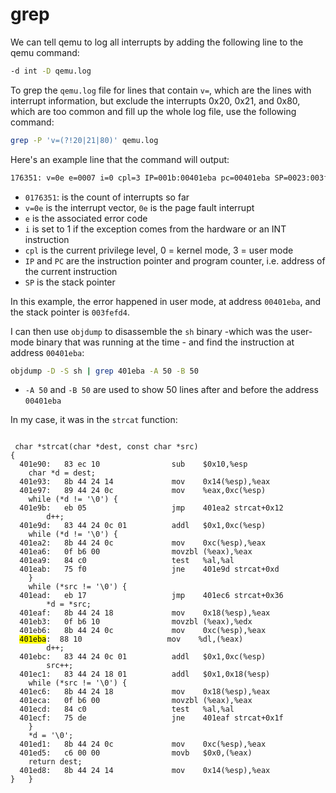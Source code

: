 # grep

We can tell qemu to log all interrupts by adding the following line to the qemu command:

```bash
-d int -D qemu.log
```

To grep the `qemu.log` file for lines that contain `v=`, which are the lines with
interrupt information, but exclude the interrupts 0x20, 0x21, and 0x80, which are
too common and fill up the whole log file, use the following command:

```bash
grep -P 'v=(?!20|21|80)' qemu.log
```

Here's an example line that the command will output:

```bash
176351: v=0e e=0007 i=0 cpl=3 IP=001b:00401eba pc=00401eba SP=0023:003fefd4 CR2=00000002
```

- `0176351`: is the count of interrupts so far
- `v=0e` is the interrupt vector, `0e` is the page fault interrupt
- `e` is the associated error code
- `i` is set to 1 if the exception comes from the hardware or an INT instruction
- `cpl` is the current privilege level, 0 = kernel mode, 3 = user mode
- `IP` and `PC` are the instruction pointer and program counter, i.e. address of the current instruction
- `SP` is the stack pointer

In this example, the error happened in user mode, at address `00401eba`, and the stack pointer is `003fefd4`.

I can then use `objdump` to disassemble the `sh` binary -which was the user-mode binary that was running at the time -
and find the instruction at address `00401eba`:

```bash
objdump -D -S sh | grep 401eba -A 50 -B 50
```

- `-A 50` and `-B 50` are used to show 50 lines after and before the address `00401eba`

In my case, it was in the `strcat` function:

<pre><code>
 char *strcat(char *dest, const char *src)
{
  401e90:	83 ec 10             	sub    $0x10,%esp
    char *d = dest;
  401e93:	8b 44 24 14          	mov    0x14(%esp),%eax
  401e97:	89 44 24 0c          	mov    %eax,0xc(%esp)
    while (*d != '\0') {
  401e9b:	eb 05                	jmp    401ea2 strcat+0x12
        d++;
  401e9d:	83 44 24 0c 01       	addl   $0x1,0xc(%esp)
    while (*d != '\0') {
  401ea2:	8b 44 24 0c          	mov    0xc(%esp),%eax
  401ea6:	0f b6 00             	movzbl (%eax),%eax
  401ea9:	84 c0                	test   %al,%al
  401eab:	75 f0                	jne    401e9d strcat+0xd
    }
    while (*src != '\0') {
  401ead:	eb 17                	jmp    401ec6 strcat+0x36
        *d = *src;
  401eaf:	8b 44 24 18          	mov    0x18(%esp),%eax
  401eb3:	0f b6 10             	movzbl (%eax),%edx
  401eb6:	8b 44 24 0c          	mov    0xc(%esp),%eax
  <mark>401eba</mark>:	88 10                	mov    %dl,(%eax)
        d++;
  401ebc:	83 44 24 0c 01       	addl   $0x1,0xc(%esp)
        src++;
  401ec1:	83 44 24 18 01       	addl   $0x1,0x18(%esp)
    while (*src != '\0') {
  401ec6:	8b 44 24 18          	mov    0x18(%esp),%eax
  401eca:	0f b6 00             	movzbl (%eax),%eax
  401ecd:	84 c0                	test   %al,%al
  401ecf:	75 de                	jne    401eaf strcat+0x1f
    }
    *d = '\0';
  401ed1:	8b 44 24 0c          	mov    0xc(%esp),%eax
  401ed5:	c6 00 00             	movb   $0x0,(%eax)
    return dest;
  401ed8:	8b 44 24 14          	mov    0x14(%esp),%eax
}   }
</code></pre>